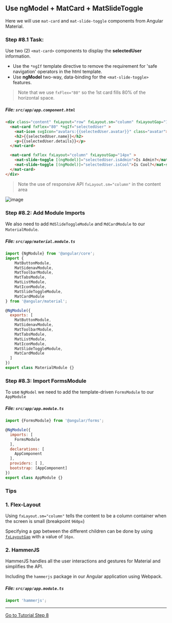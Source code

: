 ## Use ngModel + MatCard + MatSlideToggle

Here we will use `mat-card` and `mat-slide-toggle` components from Angular Material.

### Step #8.1 Task:

Use two (2) `<mat-card>` components to display the **selectedUser** information. 

*  Use the `*ngIf` template directive to remove the requirement for 'safe navigation' operators in the html template.
*  Use **ngModel** two-way, data-binding for the `<mat-slide-toggle>` features.

> Note that we use `fxFlex="80"` so the 1st card fills 80% of the horizontal space.

##### File:  `src/app/app.component.html`

```html
<div class="content" fxLayout="row" fxLayout.sm="column" fxLayoutGap="16px">
  <mat-card fxFlex="80" *ngIf="selectedUser" >
    <mat-icon svgIcon="avatars:{{selectedUser.avatar}}" class="avatar"></mat-icon>
    <h2>{{selectedUser.name}}</h2>
    <p>{{selectedUser.details}}</p>
  </mat-card>

  <mat-card fxFlex fxLayout="column" fxLayoutGap="14px" >
    <mat-slide-toggle [(ngModel)]="selectedUser.isAdmin">Is Admin?</mat-slide-toggle>
    <mat-slide-toggle [(ngModel)]="selectedUser.isCool">Is Cool?</mat-slide-toggle>
  </mat-card>
</div>
```

> Note the use of responsive API `fxLayout.sm="column"` in the content area

![image](https://cloud.githubusercontent.com/assets/6004537/24765552/7d32dbf2-1ab5-11e7-886d-3eee6fa84ba6.png)

### Step #8.2: Add Module Imports

We also need to add `MdSlideToggleModule` and `MdCardModule` to our `MaterialModule`.

##### File: `src/app/material.module.ts`

```js
import {NgModule} from '@angular/core';
import {
    MatButtonModule,
    MatSidenavModule,
    MatToolbarModule,
    MatTabsModule,
    MatListModule,
    MatIconModule,
    MatSlideToggleModule,
    MatCardModule
} from '@angular/material';

@NgModule({
  exports: [
    MatButtonModule,
    MatSidenavModule,
    MatToolbarModule,
    MatTabsModule,
    MatListModule,
    MatIconModule,
    MatSlideToggleModule,
    MatCardModule
  ]
})
export class MaterialModule {}
```

### Step #8.3: Import FormsModule 

To use `NgModel` we need to add the template-driven `FormsModule` to our `AppModule`

##### File: `src/app/app.module.ts`

```js
import {FormsModule} from '@angular/forms';

@NgModule({
  imports: [
    FormsModule
  ],
  declarations: [
    AppComponent
  ],
  providers: [ ],
  bootstrap: [AppComponent]
})
export class AppModule {}

```

### Tips

### 1. Flex-Layout
Using `fxLayout.sm="column"` tells the content to be a column container when the screen is small (breakpoint `960px`)

Specifying a gap between the different children can be done by using 
[`fxLayoutGap`](https://github.com/angular/flex-layout/wiki/Declarative-API-Overview) with a value of `16px`.

### 2. HammerJS

HammerJS handles all the user interactions and gestures for Material and simplifies the API.

Including the `hammerjs` package in our Angular application using Webpack.

##### File:  `src/app/app.module.ts`

```ts
import 'hammerjs';
```

---

[Go to Tutorial Step 8](./STEP_8.md)
